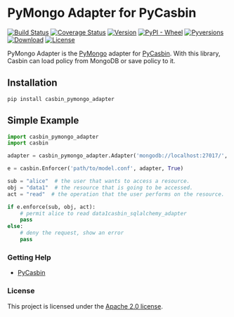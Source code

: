 PyMongo Adapter for PyCasbin
====

[![Build Status](https://www.travis-ci.org/officialpycasbin/pymongo-adapter.svg?branch=master)](https://www.travis-ci.org/officialpycasbin/pymongo-adapter)
[![Coverage Status](https://coveralls.io/repos/github/officialpycasbin/pymongo-adapter/badge.svg)](https://coveralls.io/github/officialpycasbin/pymongo-adapter)
[![Version](https://img.shields.io/pypi/v/casbin_pymongo_adapter.svg)](https://pypi.org/project/casbin_pymongo_adapter/)
[![PyPI - Wheel](https://img.shields.io/pypi/wheel/casbin_pymongo_adapter.svg)](https://pypi.org/project/casbin_pymongo_adapter/)
[![Pyversions](https://img.shields.io/pypi/pyversions/casbin_pymongo_adapter.svg)](https://pypi.org/project/casbin_pymongo_adapter/)
[![Download](https://img.shields.io/pypi/dm/casbin_pymongo_adapter.svg)](https://pypi.org/project/casbin_pymongo_adapter/)
[![License](https://img.shields.io/pypi/l/casbin_pymongo_adapter.svg)](https://pypi.org/project/casbin_pymongo_adapter/)

PyMongo Adapter is the [PyMongo](https://pypi.org/project/pymongo/) adapter for [PyCasbin](https://github.com/casbin/pycasbin). With this library, Casbin can load policy from MongoDB or save policy to it.

## Installation

```
pip install casbin_pymongo_adapter
```

## Simple Example

```python
import casbin_pymongo_adapter
import casbin

adapter = casbin_pymongo_adapter.Adapter('mongodb://localhost:27017/', "dbname")

e = casbin.Enforcer('path/to/model.conf', adapter, True)

sub = "alice"  # the user that wants to access a resource.
obj = "data1"  # the resource that is going to be accessed.
act = "read"  # the operation that the user performs on the resource.

if e.enforce(sub, obj, act):
    # permit alice to read data1casbin_sqlalchemy_adapter
    pass
else:
    # deny the request, show an error
    pass
```


### Getting Help

- [PyCasbin](https://github.com/casbin/pycasbin)

### License

This project is licensed under the [Apache 2.0 license](LICENSE).
